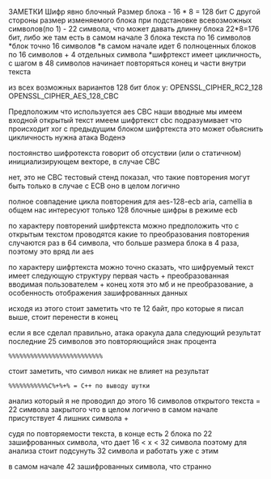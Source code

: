 ЗАМЕТКИ
Шифр явно блочный
Размер блока - 16 \* 8 = 128 бит
С другой стороны размер изменяемого блока при подстановке всевозможных символов(по 1) - 22 символа, что может давать длинну блока 22\*8=176 бит, либо же там есть 
в самом начале 3 блока текста по 16 символов
\*блок точно 16 символов
\*в самом начале идет 6 полноценных блоков по 16 символов + 4 отдельных символа
\*шифртекст имеет цикличность, с шагом в 48 символов начинает повторяться конец и части внутри текста

из всех возможных вариантов 128 бит блок у:
OPENSSL_CIPHER_RC2_128
OPENSSL_CIPHER_AES_128_CBC

Предположим что используется aes CBC
наши вводные
мы имеем входной открытый текст
имеем шифртекст
cbc подразумивает что происходит xor с предыдущим блоком шифртекста
это может обьяснить цикличность
нужна атака Воденэ


постоянство шифротекста говорит об отсуствии (или о статичном) инициализирующем векторе, в случае CBC

нет, это не CBC
тестовый стенд показал, что такие повторения могут быть только в случае с ECB
оно в целом логично

полное совпадение цикла повторения для aes-128-ecb
aria, camellia
в общем нас интересуют только 128 блочные шифры в режиме ecb



по характеру повторений шифртекста можно предположить что с открытым текстом проводятся какие то преобразования
повторения случаются раз в 64 символа, что больше размера блока в 4 раза, поэтому это вряд ли aes

по характеру шифртекста можно точно сказать, что шифруемый текст имеет следующую структуру
первая часть + преобразованная вводимая пользователем + конец
хотя это мб и не преобразование, а особенность отображения зашифрованных данных

исходя из этого стоит заметить что те 12 байт, про которые я писал выше, стоит перенести в конец



если я все сделал правильно, атака оракула дала следующий результат
последние 25 символов это повторяющийся знак процента
```
%%%%%%%%%%%%%%%%%%%%%%%%%%
```
стоит заметить, что символ никак не влияет на результат
```
%%%%%%%%%%%C%+%+% = C++ по выводу шутки
```


анализ который я не проводил до этого
16 символов открытого текста = 22 символа закрытого
что в целом логично
в самом начале присутствует 4 лишних символа + 

судя по повторяемости текста, в конце есть 2 блока по 22 зашифрованных символа, что дает 16 < x < 32 символа
поэтому для анализа стоит подсунуть 32 символа и работать уже с этим

в самом начале 42 зашифрованных символа, что странно